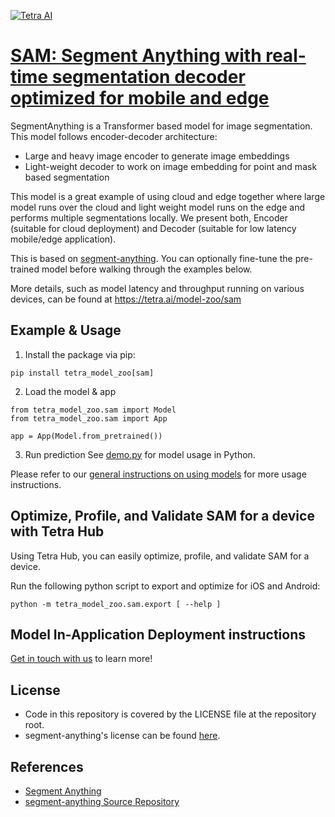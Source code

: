 [![Tetra AI](https://tetra.ai/img/logo.svg)](https://tetra.ai/)

# [SAM: Segment Anything with real-time segmentation decoder optimized for mobile and edge](https://tetra.ai/model-zoo/sam)

SegmentAnything is a Transformer based model for image segmentation.
This model follows encoder-decoder architecture:
  - Large and heavy image encoder to generate image embeddings
  - Light-weight decoder to work on image embedding for point and mask based segmentation

This model is a great example of using cloud and edge together where large model runs over the cloud and light weight model runs on the edge and performs multiple segmentations locally. We present both, Encoder (suitable for cloud deployment) and Decoder (suitable for low latency mobile/edge application).

This is based on [segment-anything](https://github.com/tetraai/segment-anything). You can optionally
fine-tune the pre-trained model before walking through the examples below.

More details, such as model latency and throughput running on various devices, can be found at https://tetra.ai/model-zoo/sam

## Example & Usage

1. Install the package via pip:
```
pip install tetra_model_zoo[sam]
```

2. Load the model & app
```
from tetra_model_zoo.sam import Model
from tetra_model_zoo.sam import App

app = App(Model.from_pretrained())
```

3. Run prediction
See [demo.py](demo.py#L62) for model usage in Python.

Please refer to our [general instructions on using models](../../#tetra-model-zoo) for more usage instructions.

## Optimize, Profile, and Validate SAM for a device with Tetra Hub
Using Tetra Hub, you can easily optimize, profile, and validate SAM for a device.

Run the following python script to export and optimize for iOS and Android:
```
python -m tetra_model_zoo.sam.export [ --help ]
```

## Model In-Application Deployment instructions
<a href="mailto:support@tetra.ai?subject=Request Access for Tetra Hub&body=Interest in using SAM in model zoo for deploying on-device.">Get in touch with us</a> to learn more!

## License
- Code in this repository is covered by the LICENSE file at the repository root.
- segment-anything's license can be found [here](https://github.com/facebookresearch/segment-anything/blob/main/LICENSE).

## References
* [Segment Anything](https://arxiv.org/abs/2304.02643)
* [segment-anything Source Repository](https://github.com/facebookresearch/segment-anything)
